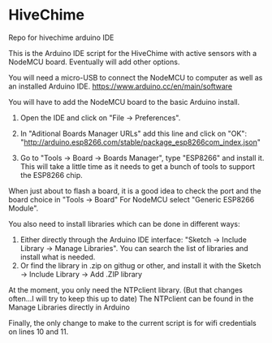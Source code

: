 # HiveChime
Repo for hivechime arduino IDE


This is the Arduino IDE script for the HiveChime with active sensors with a NodeMCU board. 
Eventually will add other options.

You will need a micro-USB to connect the NodeMCU to computer as well as an installed Arduino IDE.
https://www.arduino.cc/en/main/software

You will have to add the NodeMCU board to the basic Arduino install.
1. Open the IDE and click on "File -> Preferences".

2. In  "Aditional Boards Manager URLs" add this line and click on "OK":
"http://arduino.esp8266.com/stable/package_esp8266com_index.json"

3. Go to "Tools -> Board -> Boards Manager", type "ESP8266" and install it. This will take a little time as it needs to get a bunch of tools to support the ESP8266 chip.


When just about to flash a board, it is a good idea to check the port and the board choice in "Tools -> Board" 
For NodeMCU select "Generic ESP8266 Module".

You also need to install libraries which can be done in different ways:
1. Either directly through the Arduino IDE interface: "Sketch -> Include Library -> Manage Libraries". You can search the list of libraries and install what is needed.
2. Or find the library in .zip on githug or other, and install it with the Sketch -> Include Library -> Add .ZIP library

At the moment, you only need the NTPclient library. (But that changes often...I will try to keep this up to date)
The NTPclient can be found in the Manage Libraries directly in Arduino

Finally, the only change to make to the current script is for wifi credentials on lines 10 and 11.




